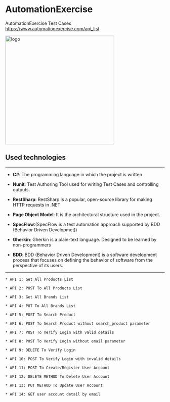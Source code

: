 # AutomationExercise
AutomationExercise Test Cases
https://www.automationexercise.com/api_list

<img width="344" alt="logo" src="https://user-images.githubusercontent.com/100466472/196940302-336c572d-6b41-4d7e-907a-ad4d91400879.png">


## Used technologies
***
- **C#**: The programming language in which the project is written

- **Nunit**: Test Authoring Tool used for writing Test Cases and controlling outputs.

- **RestSharp**: RestSharp is a popular, open-source library for making HTTP requests in .NET

- **Page Object Model**: It is the architectural structure used in the project.

- **SpecFlow**:(SpecFlow is a test automation approach supported by BDD (Behavior Driven Developmet))

- **Gherkin**: Gherkin is a plain-text language. Designed to be learned by non-programmers

- **BDD**: BDD (Behavior Driven Development) is a software development process that focuses on defining the behavior of software from the perspective of its users.

***
```
* API 1: Get All Products List

* API 2: POST To All Products List

* API 3: Get All Brands List

* API 4: PUT To All Brands List

* API 5: POST To Search Product

* API 6: POST To Search Product without search_product parameter

* API 7: POST To Verify Login with valid details

* API 8: POST To Verify Login without email parameter

* API 9: DELETE To Verify Login

* API 10: POST To Verify Login with invalid details

* API 11: POST To Create/Register User Account

* API 12: DELETE METHOD To Delete User Account

* API 13: PUT METHOD To Update User Account

* API 14: GET user account detail by email
```
